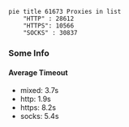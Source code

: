 
```mermaid
pie title 61673 Proxies in list
    "HTTP" : 28612
    "HTTPS": 10566
    "SOCKS" : 30837
```

### Some Info
#### Average Timeout

- mixed: 3.7s
- http: 1.9s
- https: 8.2s
- socks: 5.4s